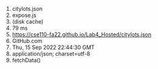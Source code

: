 1. citylots.json
2. expose.js
3. (disk cache)
4. 79 ms
5. https://cse110-fa22.github.io/Lab4_Hosted/citylots.json
6. GitHub.com
7. Thu, 15 Sep 2022 22:44:30 GMT
8. application/json; charset=utf-8
9. fetchData()
